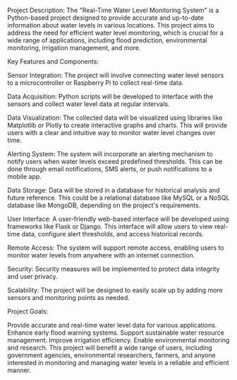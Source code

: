 Project Description:
The "Real-Time Water Level Monitoring System" is a Python-based project designed to provide accurate and up-to-date information about water levels in various locations. This project aims to address the need for efficient water level monitoring, which is crucial for a wide range of applications, including flood prediction, environmental monitoring, irrigation management, and more.

Key Features and Components:

Sensor Integration: The project will involve connecting water level sensors to a microcontroller or Raspberry Pi to collect real-time data.

Data Acquisition: Python scripts will be developed to interface with the sensors and collect water level data at regular intervals.

Data Visualization: The collected data will be visualized using libraries like Matplotlib or Plotly to create interactive graphs and charts. This will provide users with a clear and intuitive way to monitor water level changes over time.

Alerting System: The system will incorporate an alerting mechanism to notify users when water levels exceed predefined thresholds. This can be done through email notifications, SMS alerts, or push notifications to a mobile app.

Data Storage: Data will be stored in a database for historical analysis and future reference. This could be a relational database like MySQL or a NoSQL database like MongoDB, depending on the project's requirements.

User Interface: A user-friendly web-based interface will be developed using frameworks like Flask or Django. This interface will allow users to view real-time data, configure alert thresholds, and access historical records.

Remote Access: The system will support remote access, enabling users to monitor water levels from anywhere with an internet connection.

Security: Security measures will be implemented to protect data integrity and user privacy.

Scalability: The project will be designed to easily scale up by adding more sensors and monitoring points as needed.

Project Goals:

Provide accurate and real-time water level data for various applications.
Enhance early flood warning systems.
Support sustainable water resource management.
Improve irrigation efficiency.
Enable environmental monitoring and research.
This project will benefit a wide range of users, including government agencies, environmental researchers, farmers, and anyone interested in monitoring and managing water levels in a reliable and efficient manner.
